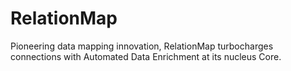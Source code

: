 # RelationMap
Pioneering data mapping innovation, RelationMap turbocharges connections with Automated Data Enrichment at its nucleus Core.
